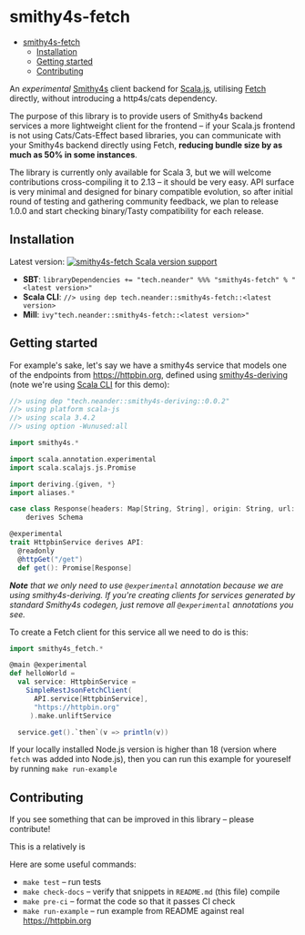 # smithy4s-fetch

<!--toc:start-->
- [smithy4s-fetch](#smithy4s-fetch)
  - [Installation](#installation)
  - [Getting started](#getting-started)
  - [Contributing](#contributing)
  <!--toc:end-->

An _experimental_ [Smithy4s](https://disneystreaming.github.io/smithy4s/) client backend for [Scala.js](https://www.scala-js.org/), utilising [Fetch](https://developer.mozilla.org/en-US/docs/Web/API/Fetch_API/Using_Fetch) directly, without introducing a http4s/cats dependency.

The purpose of this library is to provide users of Smithy4s backend services a more lightweight client for the frontend – if your Scala.js frontend is not using Cats/Cats-Effect based libraries, you can communicate with your Smithy4s backend directly using Fetch, **reducing bundle size by as much as 50% in some instances**.

The library is currently only available for Scala 3, but we will welcome contributions cross-compiling it to 2.13 – it should be very easy. API surface is very minimal and designed for binary compatible evolution, so after initial round of testing and gathering community feedback, we plan to release 1.0.0 and start checking binary/Tasty compatibility for each release.

## Installation

Latest version: [![smithy4s-fetch Scala version support](https://index.scala-lang.org/neandertech/smithy4s-fetch/smithy4s-fetch/latest.svg)](https://index.scala-lang.org/neandertech/smithy4s-fetch/smithy4s-fetch)

- **SBT**: `libraryDependencies += "tech.neander" %%% "smithy4s-fetch" % "<latest version>"`
- **Scala CLI**: `//> using dep tech.neander::smithy4s-fetch::<latest version>`
- **Mill**: `ivy"tech.neander::smithy4s-fetch::<latest version>"`

## Getting started

For example's sake, let's say we have a smithy4s service that models one of the endpoints from https://httpbin.org, defined using [smithy4s-deriving](https://github.com/neandertech/smithy4s-deriving) (note we're using [Scala CLI](https://scala-cli.virtuslab.org) for this demo):

```scala
//> using dep "tech.neander::smithy4s-deriving::0.0.2"
//> using platform scala-js
//> using scala 3.4.2
//> using option -Wunused:all

import smithy4s.*

import scala.annotation.experimental
import scala.scalajs.js.Promise

import deriving.{given, *}
import aliases.*

case class Response(headers: Map[String, String], origin: String, url: String)
    derives Schema

@experimental
trait HttpbinService derives API:
  @readonly
  @httpGet("/get")
  def get(): Promise[Response]
```

***Note** that we only need to use `@experimental` annotation because we are using smithy4s-deriving.*
*If you're creating clients for services generated by standard Smithy4s codegen, just remove all `@experimental` annotations*
*you see.*

To create a Fetch client for this service all we need to do is this:

```scala
import smithy4s_fetch.*

@main @experimental
def helloWorld = 
  val service: HttpbinService = 
    SimpleRestJsonFetchClient(
      API.service[HttpbinService],
      "https://httpbin.org"
     ).make.unliftService

  service.get().`then`(v => println(v))
```

If your locally installed Node.js version is higher than 18 (version where `fetch` was added into Node.js), then you can run this example for youreself by running `make run-example`

## Contributing

If you see something that can be improved in this library – please contribute!

This is a relatively is

Here are some useful commands:

- `make test` – run tests
- `make check-docs` – verify that snippets in `README.md` (this file) compile
- `make pre-ci` – format the code so that it passes CI check
- `make run-example` – run example from README against real https://httpbin.org
